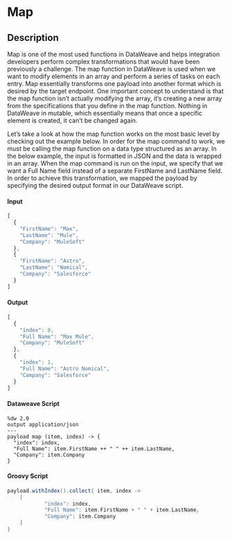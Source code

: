 # Map

## Description

Map is one of the most used functions in DataWeave and helps integration developers perform complex transformations that would have been previously a challenge. The map function in DataWeave is used when we want to modify elements in an array and perform a series of tasks on each entry. Map essentially transforms one payload into another format which is desired by the target endpoint. One important concept to understand is that the map function isn’t actually modifying the array, it’s creating a new array from the specifications that you define in the map function. Nothing in DataWeave in mutable, which essentially means that once a specific element is created, it can’t be changed again.

Let’s take a look at how the map function works on the most basic level by checking out the example below. In order for the map command to work, we must be calling the map function on a data type structured as an array. In the below example, the input is formatted in JSON and the data is wrapped in an array. When the map command is run on the input, we specify that we want a Full Name field instead of a separate FirstName and LastName field. In order to achieve this transformation, we mapped the payload by specifying the desired output format in our DataWeave script.

#### Input
``` javascript
[
  {
    "FirstName": "Max",
    "LastName": "Mule",
    "Company": "MuleSoft"
  },
  {
    "FirstName": "Astro",
    "LastName": "Nomical",
    "Company": "Salesforce"
  }
]
```
#### Output

``` javascript
[
  {
    "index": 0,
    "Full Name": "Max Mule",
    "Company": "MuleSoft"
  },
  {
    "index": 1,
    "Full Name": "Astro Nomical",
    "Company": "Salesforce"
  }
]
```

#### Dataweave Script

```
%dw 2.0
output application/json
---
payload map (item, index) -> {
  "index": index,
  "Full Name": item.FirstName ++ " " ++ item.LastName,
  "Company": item.Company
}
```

#### Groovy Script

``` groovy
payload.withIndex().collect{ item, index ->
    [
            "index": index,
            "Full Name": item.FirstName + " " + item.LastName,
            "Company": item.Company
    ]
}
```
